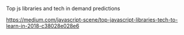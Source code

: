 Top js libraries and tech in demand predictions

https://medium.com/javascript-scene/top-javascript-libraries-tech-to-learn-in-2018-c38028e028e6
